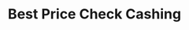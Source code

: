 ---
title: Best Price Check Cashing
slug: best-price-check-cashing
updated-on: '2024-05-30T13:44:31.749Z'
created-on: '2024-05-30T13:41:46.671Z'
published-on: '2024-05-30T13:54:32.469Z'
f_city-state-2:
- cms/city/rockville-md.md
- cms/city/hyattsville-md.md
- cms/city/temple-hills-md.md
f_locations:
- cms/payday-loan/best-price-check-cashing-5236.md
- cms/payday-loan/best-price-check-cashing-5237.md
- cms/payday-loan/best-price-check-cashing-5238.md
- cms/payday-loan/best-price-check-cashing-5239.md
- cms/payday-loan/best-price-check-cashing-5240.md
f_states:
- cms/state/maryland.md
layout: '[company].html'
tags: company
---